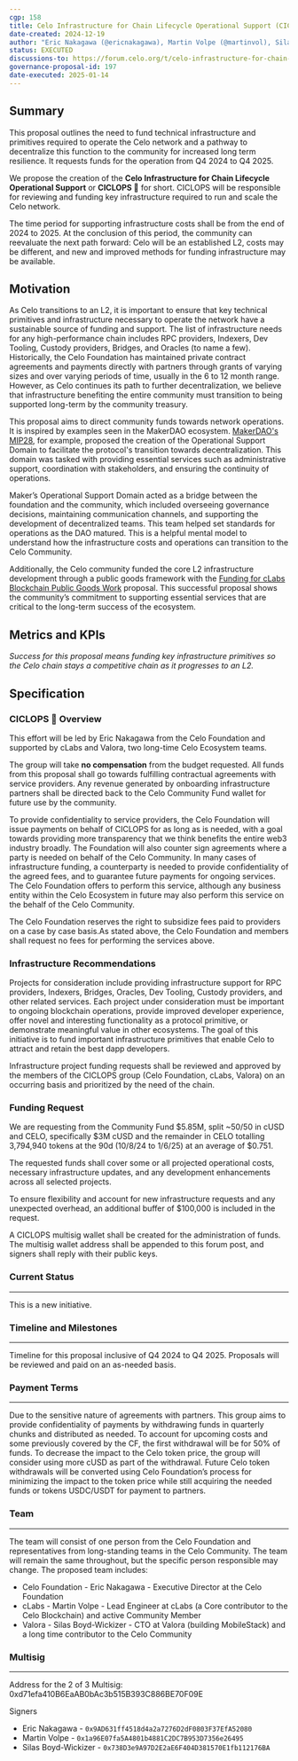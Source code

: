 ```yaml
---
cgp: 158
title: Celo Infrastructure for Chain Lifecycle Operational Support (CICLOPS)
date-created: 2024-12-19
author: "Eric Nakagawa (@ericnakagawa), Martin Volpe (@martinvol), Silas Boyd-Wickizer (@silas)" 
status: EXECUTED 
discussions-to: https://forum.celo.org/t/celo-infrastructure-for-chain-lifecycle-operational-support-ciclops/9661
governance-proposal-id: 197
date-executed: 2025-01-14
---  
```



## Summary


This proposal outlines the need to fund technical infrastructure and primitives required to operate the Celo network and a pathway to decentralize this function to the community for increased long term resilience. It requests funds for the operation from Q4 2024 to Q4 2025.


We propose the creation of the **Celo Infrastructure for Chain Lifecycle Operational Support** or **CICLOPS 🧿** for short. CICLOPS will be responsible for reviewing and funding key infrastructure required to run and scale the Celo network.


The time period for supporting infrastructure costs shall be from the end of 2024 to 2025. At the conclusion of this period, the community can reevaluate the next path forward: Celo will be an established L2, costs may be different, and new and improved methods for funding infrastructure may be available.


## Motivation


As Celo transitions to an L2, it is important to ensure that key technical primitives and infrastructure necessary to operate the network have a sustainable source of funding and support. The list of infrastructure needs for any high-performance chain includes RPC providers, Indexers, Dev Tooling, Custody providers, Bridges, and Oracles (to name a few). Historically, the Celo Foundation has maintained private contract agreements and payments directly with partners through grants of varying sizes and over varying periods of time, usually in the 6 to 12 month range. However, as Celo continues its path to further decentralization, we believe that infrastructure benefiting the entire community must transition to being supported long-term by the community treasury.


This proposal aims to direct community funds towards network operations. It is inspired by examples seen in the MakerDAO ecosystem. [MakerDAO's MIP28](https://mips.makerdao.com/mips/details/MIP28#sentence-summary), for example, proposed the creation of the Operational Support Domain to facilitate the protocol's transition towards decentralization. This domain was tasked with providing essential services such as administrative support, coordination with stakeholders, and ensuring the continuity of operations. 


Maker’s Operational Support Domain acted as a bridge between the foundation and the community, which included overseeing governance decisions, maintaining communication channels, and supporting the development of decentralized teams. This team helped set standards for operations as the DAO matured. This is a helpful mental model to understand how the infrastructure costs and operations can transition to the Celo Community.


Additionally, the Celo community funded the core L2 infrastructure development through a public goods framework with the [Funding for cLabs Blockchain Public Goods Work](https://forum.celo.org/t/funding-for-clabs-blockchain-public-goods-work/6569) proposal. This successful proposal shows the community’s commitment to supporting essential services that are critical to the long-term success of the ecosystem.


## Metrics and KPIs


_Success for this proposal means funding key infrastructure primitives so the Celo chain stays a competitive chain as it progresses to an L2._


## Specification


### CICLOPS 🧿 Overview


This effort will be led by Eric Nakagawa from the Celo Foundation and supported by cLabs and Valora, two long-time Celo Ecosystem teams. 


The group will take **no compensation** from the budget requested. All funds from this proposal shall go towards fulfilling contractual agreements with service providers. Any revenue generated by onboarding infrastructure partners shall be directed back to the Celo Community Fund wallet for future use by the community.


To provide confidentiality to service providers, the Celo Foundation will issue payments on behalf of CICLOPS for as long as is needed, with a goal towards providing more transparency that we think benefits the entire web3 industry broadly. The Foundation will also counter sign agreements where a party is needed on behalf of the Celo Community. In many cases of infrastructure funding, a counterparty is needed to provide confidentiality of the agreed fees, and to guarantee future payments for ongoing services. The Celo Foundation offers to perform this service, although any business entity within the Celo Ecosystem in future may also perform this service on the behalf of the Celo Community.


The Celo Foundation reserves the right to subsidize fees paid to providers on a case by case basis.As stated above, the Celo Foundation and members shall request no fees for performing the services above.


### Infrastructure Recommendations


Projects for consideration include providing infrastructure support for RPC providers, Indexers, Bridges, Oracles, Dev Tooling, Custody providers, and other related services. Each project under consideration must be important to ongoing blockchain operations, provide improved developer experience, offer novel and interesting functionality as a protocol primitive, or demonstrate meaningful value in other ecosystems. The goal of this initiative is to fund important infrastructure primitives that enable Celo to attract and retain the best dapp developers.


Infrastructure project funding requests shall be reviewed and approved by the members of the CICLOPS group (Celo Foundation, cLabs, Valora) on an occurring basis and prioritized by the need of the chain.


### Funding Request 


We are requesting from the Community Fund $5.85M, split ~50/50 in cUSD and CELO, specifically $3M cUSD and the remainder in CELO totalling 3,794,940 tokens at the 90d (10/8/24 to 1/6/25) at an average of $0.751.


The requested funds shall cover some or all projected operational costs, necessary infrastructure updates, and any development enhancements across all selected projects.


To ensure flexibility and account for new infrastructure requests and any unexpected overhead, an additional buffer of $100,000 is included in the request.


A CICLOPS multisig wallet shall be created for the administration of funds. The multisig wallet address shall be appended to this forum post, and signers shall reply with their public keys.


### Current Status
------------------


This is a new initiative.


### Timeline and Milestones
---------------------------


Timeline for this proposal inclusive of Q4 2024 to Q4 2025. Proposals will be reviewed and paid on an as-needed basis. 


### Payment Terms
-----------------


Due to the sensitive nature of agreements with partners. This group aims to provide confidentiality of payments by withdrawing funds in quarterly chunks and distributed as needed. To account for upcoming costs and some previously covered by the CF, the first withdrawal will be for 50% of funds. To decrease the impact to the Celo token price, the group will consider using more cUSD as part of the withdrawal. Future Celo token withdrawals will be converted using Celo Foundation’s process for minimizing the impact to the token price while still acquiring the needed funds or tokens USDC/USDT for payment to partners.


### Team
--------


The team will consist of one person from the Celo Foundation and representatives from long-standing teams in the Celo Community. The team will remain the same throughout, but the specific person responsible may change. The proposed team includes:


*   Celo Foundation - Eric Nakagawa - Executive Director at the Celo Foundation
*   cLabs - Martin Volpe - Lead Engineer at cLabs (a Core contributor to the Celo Blockchain) and active Community Member
*   Valora - Silas Boyd-Wickizer - CTO at Valora (building MobileStack) and a long time contributor to the Celo Community

### Multisig
--------
Address for the 2 of 3 Multisig: 0xd71efa410B6EaAB0bAc3b515B393C886BE70F09E

Signers
*   Eric Nakagawa - `0x9AD631ff4518d4a2a7276D2dF0803F37EfA52080`
*   Martin Volpe - `0x1a96E07fa5A4801b4881C2DC7B953D7356e26495`
*   Silas Boyd-Wickizer - `0x738D3e9A97D2E2aE6F404D381570E1fb112176BA`
